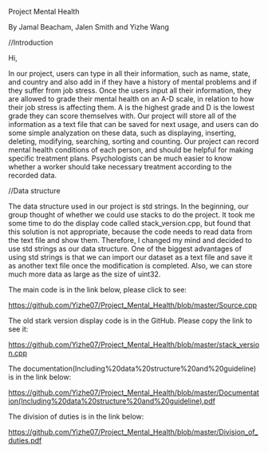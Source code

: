 Project Mental Health

By Jamal Beacham, Jalen Smith and Yizhe Wang

//Introduction

Hi,

In our project, users can type in all their information, such as name, state, and country and also
add in if they have a history of mental problems and if they suffer from job stress. Once the users
input all their information, they are allowed to grade their mental health on an A-D scale, in
relation to how their job stress is affecting them. A is the highest grade and D is the lowest grade
they can score themselves with. Our project will store all of the information as a text file that can be saved for next usage, 
and users can do some simple analyzation on these data, such as displaying, inserting, deleting, modifying, searching, sorting and counting. 
Our project can record mental health conditions of each person, and should be helpful for making specific treatment plans. Psychologists can be much easier to know whether a worker should take necessary treatment according to the recorded data. 



//Data structure

The data structure used in our project is std strings. In the beginning, our group thought of whether we could use stacks to do the project. It took me some time to do the display code called stack_version.cpp, but found that this solution is not appropriate, because the code needs to read data from the text file and show them. Therefore, I changed my mind and decided to use std strings as our data structure. One of the biggest advantages of using std strings is that we can import our dataset as a text file and save it as another text file once the modification is completed. Also, we can store much more data as large as the size of uint32.


The main code is in the link below, please click to see:

https://github.com/Yizhe07/Project_Mental_Health/blob/master/Source.cpp


The old stark version display code is in the GitHub. Please copy the link to see it:

https://github.com/Yizhe07/Project_Mental_Health/blob/master/stack_version.cpp

The documentation(Including%20data%20structure%20and%20guideline) is in the link below:

https://github.com/Yizhe07/Project_Mental_Health/blob/master/Documentation(Including%20data%20structure%20and%20guideline).pdf

The division of duties is in the link below:

https://github.com/Yizhe07/Project_Mental_Health/blob/master/Division_of_duties.pdf
